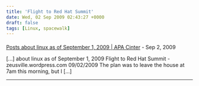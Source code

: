 ```yaml
---
title: 'Flight to Red Hat Summit'
date: Wed, 02 Sep 2009 02:43:27 +0000
draft: false
tags: [Linux, spacewalk]
---
```



#### 
[Posts about linux as of September 1, 2009 | APA Cinter](http://www.apacinter.com/2009/09/01/posts-about-linux-as-of-september-1-2009/ "") - <time datetime="2009-09-01 23:08:46">Sep 2, 2009</time>

\[...\] about linux as of September 1, 2009 Flight to Red Hat Summit - zeusville.wordpress.com 09/02/2009 The plan was to leave the house at 7am this morning, but I \[...\]
<hr />
